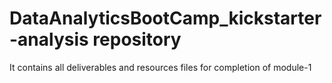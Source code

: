 # DataAnalyticsBootCamp_kickstarter-analysis repository
It contains all deliverables and resources files for completion of module-1
